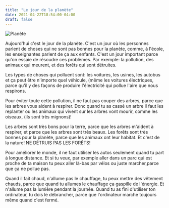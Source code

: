 ```yaml
---
title: "Le jour de la planète"
date: 2021-04-22T18:54:00-04:00
draft: false
---
```


![Planète](/images/posts/planete.jpg)

Aujourd'hui c'est le jour de la planète. C'est un jour où les personnes parlent de choses qui ne sont pas bonnes pour la planète, comme, à l'école, les enseignantes parlent de ça aux enfants. C'est un jour important parce qu'on essaie de résoudre ces problèmes. Par exemple: la pollution, des animaux qui meurent, et des forêts qui sont détruites.

Les types de choses qui polluent sont: les voitures, les usines, les autobus et ça peut être n'importe quel véhicule, (même les voitures électriques, parce qu'il y des façons de produire l'électricité qui pollue l'aire que nous respirons.

Pour éviter toute cette pollution, il ne faut pas couper des arbres, parce que les arbres vous aident à respirer. Donc quand tu as cassé un arbre il faut les replanter ou les animaux qui vivent sur les arbres vont mourir, comme les oiseaux, (ils sont très mignons)!

Les arbres sont très bons pour la terre, parce que les arbres m'aident à respirer, et parce que les arbres sont très beaux. Les forêts sont très bonnes pour la planète, parce que les animaux ont leur habitat. Et c'est de la nature! NE DÉTRUIS PAS LES FORÊTS!

Pour améliorer le monde, il ne faut utiliser les autos seulement quand tu part à longue distance. Et si tu veux, par exemple aller dans un parc qui est proche de ta maison tu peux aller là-bas par vélos ou juste marcher,parce que ça ne pollue pas.

Quand il fait chaud, n'allume pas le chauffage, tu peux mettre des vêtement chauds, parce que quand tu allumes le chauffage ça gaspille de l'énergie. Et n'allume pas la lumière pendant la journée. Quand tu as fini d'utiliser ton ordinateur, tu dois le débrancher, parce que l'ordinateur marche toujours même quand c'est fermé.
